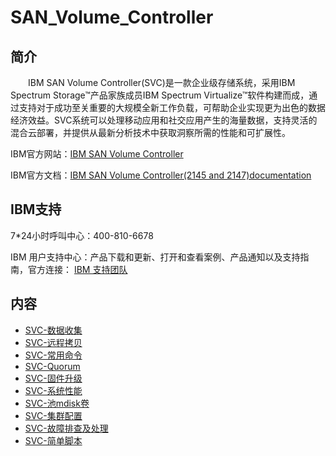 # SAN_Volume_Controller

## 简介
&#8195;&#8195;IBM SAN Volume Controller(SVC)是一款企业级存储系统，采用IBM Spectrum Storage™产品家族成员IBM Spectrum Virtualize™软件构建而成，通过支持对于成功至关重要的大规模全新工作负载，可帮助企业实现更为出色的数据经济效益。SVC系统可以处理移动应用和社交应用产生的海量数据，支持灵活的混合云部署，并提供从最新分析技术中获取洞察所需的性能和可扩展性。

IBM官方网站：[IBM SAN Volume Controller](https://www.ibm.com/cn-zh/marketplace/san-volume-controller?mhsrc=ibmsearch_a&mhq=svc)

IBM官方文档：[IBM SAN Volume Controller(2145 and 2147)documentation](https://www.ibm.com/docs/en/sanvolumecontroller)

## IBM支持
7\*24小时呼叫中心：400-810-6678

IBM 用户支持中心：产品下载和更新、打开和查看案例、产品通知以及支持指南，官方连接：
[IBM 支持团队](https://www.ibm.com/mysupport/s/?language=zh_CN)

## 内容
- [SVC-数据收集](https://gitbook.big1000.com/03-IBM_Storage_System/10-SAN_Volume_Controller/01-SVC-%E6%95%B0%E6%8D%AE%E6%94%B6%E9%9B%86.html)
- [SVC-远程拷贝](https://gitbook.big1000.com/03-IBM_Storage_System/10-SAN_Volume_Controller/02-SVC-%E8%BF%9C%E7%A8%8B%E6%8B%B7%E8%B4%9D.html)
- [SVC-常用命令](https://gitbook.big1000.com/03-IBM_Storage_System/10-SAN_Volume_Controller/03-SVC-%E5%B8%B8%E7%94%A8%E5%91%BD%E4%BB%A4.html)
- [SVC-Quorum](https://gitbook.big1000.com/03-IBM_Storage_System/10-SAN_Volume_Controller/04-SVC-Quorum.html)
- [SVC-固件升级](https://gitbook.big1000.com/03-IBM_Storage_System/10-SAN_Volume_Controller/05-SVC-%E5%9B%BA%E4%BB%B6%E5%8D%87%E7%BA%A7.html)
- [SVC-系统性能](https://gitbook.big1000.com/03-IBM_Storage_System/10-SAN_Volume_Controller/06-SVC-%E7%B3%BB%E7%BB%9F%E6%80%A7%E8%83%BD.html)
- [SVC-池mdisk卷](https://gitbook.big1000.com/03-IBM_Storage_System/10-SAN_Volume_Controller/07-SVC-%E6%B1%A0mdisk%E5%8D%B7.html)
- [SVC-集群配置](https://gitbook.big1000.com/03-IBM_Storage_System/10-SAN_Volume_Controller/08-SVC-%E9%9B%86%E7%BE%A4%E9%85%8D%E7%BD%AE.html)
- [SVC-故障排查及处理](https://gitbook.big1000.com/03-IBM_Storage_System/10-SAN_Volume_Controller/19-SVC-%E6%95%85%E9%9A%9C%E6%8E%92%E6%9F%A5%E5%8F%8A%E5%A4%84%E7%90%86.html)
- [SVC-简单脚本](https://gitbook.big1000.com/03-IBM_Storage_System/10-SAN_Volume_Controller/20-SVC-%E7%AE%80%E5%8D%95%E8%84%9A%E6%9C%AC.html)
